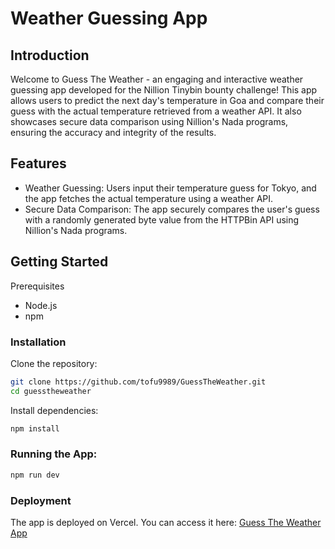 # Weather Guessing App

## Introduction
Welcome to Guess The Weather - an engaging and interactive weather guessing app developed for the Nillion Tinybin bounty challenge! This app allows users to predict the next day's temperature in Goa and compare their guess with the actual temperature retrieved from a weather API. It also showcases secure data comparison using Nillion's Nada programs, ensuring the accuracy and integrity of the results.

## Features
- Weather Guessing: Users input their temperature guess for Tokyo, and the app fetches the actual temperature using a weather API.
- Secure Data Comparison: The app securely compares the user's guess with a randomly generated byte value from the HTTPBin API using Nillion's Nada programs.


## Getting Started

Prerequisites

- Node.js
- npm

### Installation

Clone the repository:

```bash
git clone https://github.com/tofu9989/GuessTheWeather.git
cd guesstheweather
```

Install dependencies:
```bash
npm install
```

### Running the App:
```bash
npm run dev
```

### Deployment
The app is deployed on Vercel. You can access it here: [Guess The Weather App](https://guess-the-weather-amber.vercel.app/)
